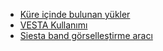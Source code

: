 
* [Küre içinde bulunan yükler](https://bsalmankurt.github.io/charged_balls.html)
* [VESTA Kullanımı](https://bsalmankurt.github.io/vesta.html)
* [Siesta band görselleştirme aracı](https://bsalmankurt.github.io/siesta_band.html)
